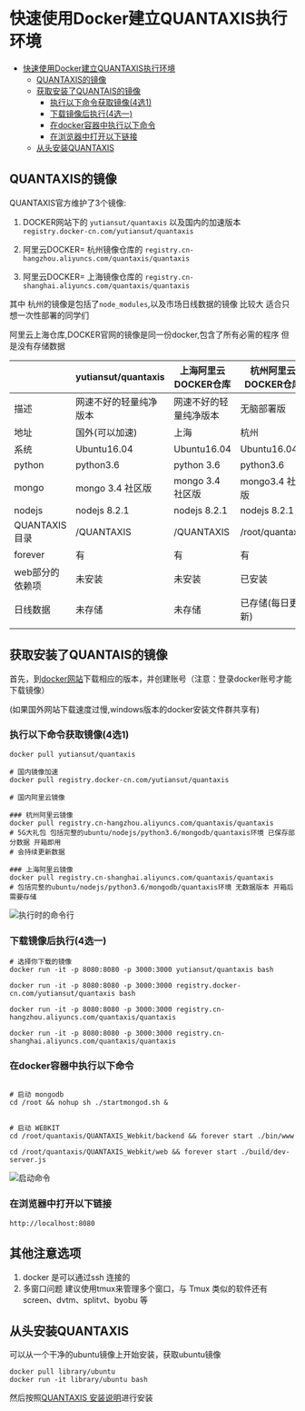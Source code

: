# 快速使用Docker建立QUANTAXIS执行环境

<!-- TOC -->

- [快速使用Docker建立QUANTAXIS执行环境](#快速使用docker建立quantaxis执行环境)
    - [QUANTAXIS的镜像](#quantaxis的镜像)
    - [获取安装了QUANTAIS的镜像](#获取安装了quantais的镜像)
        - [执行以下命令获取镜像(4选1)](#执行以下命令获取镜像4选1)
        - [下载镜像后执行(4选一)](#下载镜像后执行4选一)
        - [在docker容器中执行以下命令](#在docker容器中执行以下命令)
        - [在浏览器中打开以下链接](#在浏览器中打开以下链接)
    - [从头安装QUANTAXIS](#从头安装quantaxis)

<!-- /TOC -->


## QUANTAXIS的镜像

QUANTAXIS官方维护了3个镜像:

1. DOCKER网站下的 ```yutiansut/quantaxis``` 以及国内的加速版本 ```registry.docker-cn.com/yutiansut/quantaxis```

2. 阿里云DOCKER= 杭州镜像仓库的 ```registry.cn-hangzhou.aliyuncs.com/quantaxis/quantaxis ```

3. 阿里云DOCKER= 上海镜像仓库的 ```registry.cn-shanghai.aliyuncs.com/quantaxis/quantaxis``` 


其中 杭州的镜像是包括了```node_modules```,以及市场日线数据的镜像  比较大 适合只想一次性部署的同学们

阿里云上海仓库,DOCKER官网的镜像是同一份docker,包含了所有必需的程序 但是没有存储数据

|              | yutiansut/quantaxis | 上海阿里云DOCKER仓库 | 杭州阿里云DOCKER仓库   |
| ------------ | ------------------- | ------------- | --------------- |
| 描述           | 网速不好的轻量纯净版本         | 网速不好的轻量纯净版本   | 无脑部署版           |
| 地址           | 国外(可以加速)            | 上海            | 杭州              |
| 系统           | Ubuntu16.04         | Ubuntu16.04   | Ubuntu16.04     |
| python       | python3.6           | python 3.6    | python3.6       |
| mongo        | mongo 3.4 社区版       | mongo 3.4 社区版 | mongo3.4 社区版    |
| nodejs       | nodejs 8.2.1        | nodejs 8.2.1  | nodejs 8.2.1    |
| QUANTAXIS 目录 | /QUANTAXIS          | /QUANTAXIS    | /root/quantaxis |
| forever      | 有                   | 有             | 有               |
| web部分的依赖项    | 未安装                 | 未安装           | 已安装             |
| 日线数据         | 未存储                 | 未存储           | 已存储(每日更新)       |
|              |                     |               |                 |








## 获取安装了QUANTAIS的镜像

首先，到[docker网站](https://www.docker.com/)下载相应的版本，并创建账号（注意：登录docker账号才能下载镜像）

(如果国外网站下载速度过慢,windows版本的docker安装文件群共享有)


### 执行以下命令获取镜像(4选1)


```shell
docker pull yutiansut/quantaxis

# 国内镜像加速
docker pull registry.docker-cn.com/yutiansut/quantaxis

# 国内阿里云镜像

### 杭州阿里云镜像
docker pull registry.cn-hangzhou.aliyuncs.com/quantaxis/quantaxis  
# 5G大礼包 包括完整的ubuntu/nodejs/python3.6/mongodb/quantaxis环境 已保存部分数据 开箱即用
# 会持续更新数据

### 上海阿里云镜像
docker pull registry.cn-shanghai.aliyuncs.com/quantaxis/quantaxis  
# 包括完整的ubuntu/nodejs/python3.6/mongodb/quantaxis环境 无数据版本 开箱后需要存储

```


![执行时的命令行](http://osnhakmay.bkt.clouddn.com/QQ%E6%88%AA%E5%9B%BE20171213102629.png)


### 下载镜像后执行(4选一)

```
# 选择你下载的镜像
docker run -it -p 8080:8080 -p 3000:3000 yutiansut/quantaxis bash

docker run -it -p 8080:8080 -p 3000:3000 registry.docker-cn.com/yutiansut/quantaxis bash

docker run -it -p 8080:8080 -p 3000:3000 registry.cn-hangzhou.aliyuncs.com/quantaxis/quantaxis

docker run -it -p 8080:8080 -p 3000:3000 registry.cn-shanghai.aliyuncs.com/quantaxis/quantaxis
```


### 在docker容器中执行以下命令
```

# 启动 mongodb    
cd /root && nohup sh ./startmongod.sh &


# 启动 WEBKIT
cd /root/quantaxis/QUANTAXIS_Webkit/backend && forever start ./bin/www

cd /root/quantaxis/QUANTAXIS_Webkit/web && forever start ./build/dev-server.js

```

![启动命令](http://osnhakmay.bkt.clouddn.com/QQ%E6%88%AA%E5%9B%BE20171213104144.png)



### 在浏览器中打开以下链接
```angular2html
http://localhost:8080
```


## 其他注意选项

1. docker 是可以通过ssh 连接的
2. 多窗口问题 建议使用tmux来管理多个窗口，与 Tmux 类似的软件还有 screen、dvtm、splitvt、byobu 等

## 从头安装QUANTAXIS

可以从一个干净的ubuntu镜像上开始安装，获取ubuntu镜像
```angular2html
docker pull library/ubuntu
docker run -it library/ubuntu bash
```
然后按照[QUANTAXIS 安装说明](install.md)进行安装
